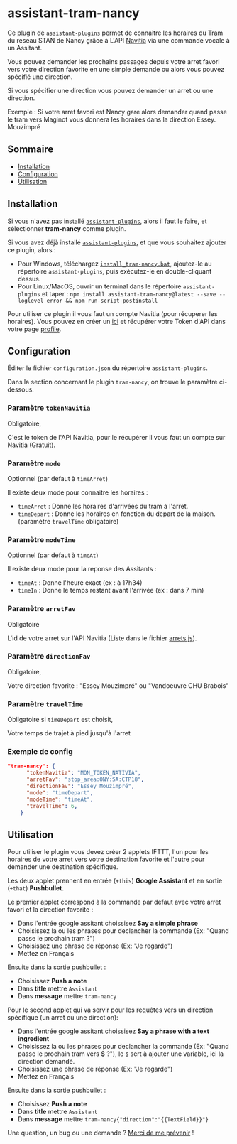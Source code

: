 # assistant-tram-nancy

Ce plugin de [`assistant-plugins`](https://aymkdn.github.io/assistant-plugins/) permet de connaitre les horaires du Tram du reseau STAN de Nancy grâce à L'API [Navitia](www.navitia.io) via une commande vocale à un Assitant.

Vous pouvez demander les prochains passages depuis votre arret favori vers votre direction favorite en une simple demande ou alors vous pouvez spécifié une direction.

Si vous spécifier une direction vous pouvez demander un arret ou une direction. 

Exemple : Si votre arret favori est Nancy gare alors demander quand passe le tram vers Maginot vous donnera les horaires dans la direction Essey. Mouzimpré

## Sommaire

  - [Installation](#installation)
  - [Configuration](#configuration)
  - [Utilisation](#utilisation)

## Installation

Si vous n'avez pas installé [`assistant-plugins`](https://aymkdn.github.io/assistant-plugins/), alors il faut le faire, et sélectionner **tram-nancy** comme plugin.

Si vous avez déjà installé [`assistant-plugins`](https://aymkdn.github.io/assistant-plugins/), et que vous souhaitez ajouter ce plugin, alors :
  - Pour Windows, téléchargez [`install_tram-nancy.bat`](https://github-proxy.kodono.info/?q=https://raw.githubusercontent.com/launay12u/assistant-tram-nancy/master/install_assistant-tram-nancy.bat&download=install_assistant-tram-nancy.bat), ajoutez-le au répertoire `assistant-plugins`, puis exécutez-le en double-cliquant dessus.
  - Pour Linux/MacOS, ouvrir un terminal dans le répertoire `assistant-plugins` et taper :
  `npm install assistant-tram-nancy@latest --save --loglevel error && npm run-script postinstall`

Pour utiliser ce plugin il vous faut un compte Navitia (pour récuperer les horaires). Vous pouvez en créer un [ici](https://navitia.io/register) et récupérer votre Token d'API dans votre page [profile](https://www.navitia.io/profile/).

## Configuration

Éditer le fichier `configuration.json` du répertoire `assistant-plugins`.

Dans la section concernant le plugin `tram-nancy`, on trouve le paramètre ci-dessous.

### Paramètre `tokenNavitia`

Obligatoire,

C'est le token de l'API Navitia, pour le récupérer il vous faut un compte sur Navitia (Gratuit).

### Paramètre `mode`

Optionnel (par defaut à `timeArret`)

Il existe deux mode pour connaitre les horaires :

- `timeArret` : Donne les horaires d'arrivées du tram à l'arret.
- `timeDepart` : Donne les horaires en fonction du depart de la maison. (paramètre `travelTime` obligatoire)


### Paramètre `modeTime`

Optionnel (par defaut à `timeAt`)


Il existe deux mode pour la reponse des Assitants :

- `timeAt` : Donne l'heure exact (ex : à 17h34)
- `timeIn` : Donne le temps restant avant l'arrivée (ex : dans 7 min)


### Paramètre `arretFav`

Obligatoire

L'id de votre arret sur l'API Navitia (Liste dans le fichier [arrets.js](./arrets.js)).


### Paramètre `directionFav`

Obligatoire,

Votre direction favorite  : "Essey Mouzimpré" ou "Vandoeuvre CHU Brabois"

### Paramètre `travelTime`

Obligatoire si `timeDepart` est choisit,

Votre temps de trajet à pied jusqu'à l'arret

### Exemple de config

```json
"tram-nancy": {
      "tokenNavitia": "MON_TOKEN_NATIVIA",
      "arretFav": "stop_area:ONY:SA:CTP18",
      "directionFav": "Essey Mouzimpré",
      "mode": "timeDepart",
      "modeTime": "timeAt",
      "travelTime": 6,
    }
```
## Utilisation

Pour utiliser le plugin vous devez créer 2 applets IFTTT, l'un pour les horaires de votre arret vers votre destination favorite et l'autre pour demander une destination spécifique.

Les deux applet prennent en entrée (`+this`) **Google Assistant** et en sortie (`+that`) **Pushbullet**.

Le premier applet correspond à la commande par defaut avec votre arret favori et la direction favorite :
* Dans l'entrée google assitant choissisez **Say a simple phrase**
* Choisissez la ou les phrases pour declancher la commande (Ex: "Quand passe le prochain tram ?")
* Choisissez une phrase de réponse (Ex: "Je regarde")
* Mettez en Français

Ensuite dans la sortie pushbullet :
* Choisissez **Push a note**
* Dans **title** mettre `Assistant`
* Dans **message** mettre `tram-nancy`

Pour le second applet qui va servir pour les requêtes vers un direction spécifique (un arret ou une direction):
* Dans l'entrée google assitant choissisez **Say a phrase with a text ingredient**
* Choisissez la ou les phrases pour declancher la commande (Ex: "Quand passe le prochain tram vers $ ?"), le `$` sert à ajouter une variable, ici la direction demandé.
* Choisissez une phrase de réponse (Ex: "Je regarde")
* Mettez en Français

Ensuite dans la sortie pushbullet :
* Choisissez **Push a note**
* Dans **title** mettre `Assistant`
* Dans **message** mettre `tram-nancy{"direction":"{{TextField}}"}`




Une question, un bug ou une demande ? [Merci de me prévenir](https://github.com/launay12u/assistant-tram-nancy/issues) !

